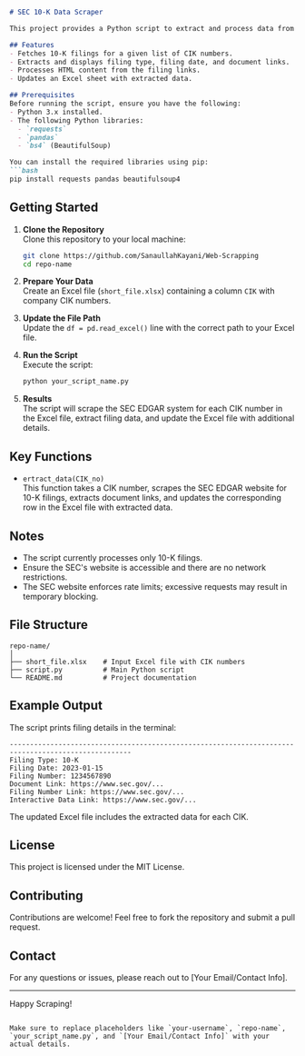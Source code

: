```markdown
# SEC 10-K Data Scraper

This project provides a Python script to extract and process data from the SEC's EDGAR system. The script uses company CIK numbers to fetch 10-K filing data and parses specific information for further analysis.

## Features
- Fetches 10-K filings for a given list of CIK numbers.
- Extracts and displays filing type, filing date, and document links.
- Processes HTML content from the filing links.
- Updates an Excel sheet with extracted data.

## Prerequisites
Before running the script, ensure you have the following:
- Python 3.x installed.
- The following Python libraries:
  - `requests`
  - `pandas`
  - `bs4` (BeautifulSoup)

You can install the required libraries using pip:
```bash
pip install requests pandas beautifulsoup4
```

## Getting Started
1. **Clone the Repository**  
   Clone this repository to your local machine:
   ```bash
   git clone https://github.com/SanaullahKayani/Web-Scrapping
   cd repo-name
   ```

2. **Prepare Your Data**  
   Create an Excel file (`short_file.xlsx`) containing a column `CIK` with company CIK numbers.

3. **Update the File Path**  
   Update the `df = pd.read_excel()` line with the correct path to your Excel file.

4. **Run the Script**  
   Execute the script:
   ```bash
   python your_script_name.py
   ```

5. **Results**  
   The script will scrape the SEC EDGAR system for each CIK number in the Excel file, extract filing data, and update the Excel file with additional details.

## Key Functions
- `ertract_data(CIK_no)`  
   This function takes a CIK number, scrapes the SEC EDGAR website for 10-K filings, extracts document links, and updates the corresponding row in the Excel file with extracted data.

## Notes
- The script currently processes only 10-K filings.
- Ensure the SEC's website is accessible and there are no network restrictions.
- The SEC website enforces rate limits; excessive requests may result in temporary blocking.

## File Structure
```
repo-name/
│
├── short_file.xlsx    # Input Excel file with CIK numbers
├── script.py          # Main Python script
└── README.md          # Project documentation
```

## Example Output
The script prints filing details in the terminal:
```
----------------------------------------------------------------------------------------------------
Filing Type: 10-K
Filing Date: 2023-01-15
Filing Number: 1234567890
Document Link: https://www.sec.gov/...
Filing Number Link: https://www.sec.gov/...
Interactive Data Link: https://www.sec.gov/...
```

The updated Excel file includes the extracted data for each CIK.

## License
This project is licensed under the MIT License.

## Contributing
Contributions are welcome! Feel free to fork the repository and submit a pull request.

## Contact
For any questions or issues, please reach out to [Your Email/Contact Info].

---

Happy Scraping!
```

Make sure to replace placeholders like `your-username`, `repo-name`, `your_script_name.py`, and `[Your Email/Contact Info]` with your actual details.
